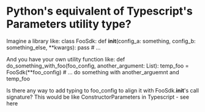 
# Python's equivalent of Typescript's Parameters utility type?

Imagine a library like:
class FooSdk:
   def __init__(config_a: something, config_b: something_else, **kwargs):
     pass # ...

And you have your own utility function like:
def do_something_with_foo(foo_config, another_argument: List):
    temp_foo = FooSdk(**foo_config)
    # ... do something with another_arguemnt and temp_foo

Is there any way to add typing to foo_config to align it with FooSdk.__init__'s call signature?  This would be like ConstructorParameters in Typescript - see here

        
